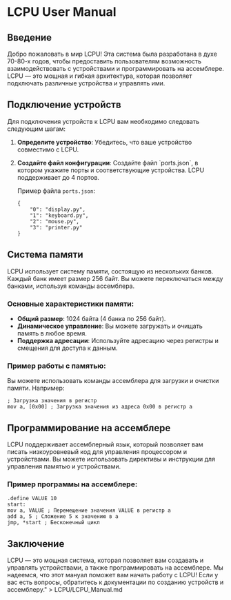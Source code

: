 # LCPU User Manual

## Введение

Добро пожаловать в мир LCPU! Эта система была разработана в духе 70-80-х годов, чтобы предоставить пользователям возможность взаимодействовать с устройствами и программировать на ассемблере. LCPU — это мощная и гибкая архитектура, которая позволяет подключать различные устройства и управлять ими.

## Подключение устройств

Для подключения устройств к LCPU вам необходимо следовать следующим шагам:

1. **Определите устройство**: Убедитесь, что ваше устройство совместимо с LCPU.
2. **Создайте файл конфигурации**: Создайте файл \`ports.json\`, в котором укажите порты и соответствующие устройства. LCPU поддерживает до 4 портов.

   Пример файла `ports.json`:

   ```
   {
       "0": "display.py",
       "1": "keyboard.py",
       "2": "mouse.py",
       "3": "printer.py"
   }
   ```


## Система памяти

LCPU использует систему памяти, состоящую из нескольких банков. Каждый банк имеет размер 256 байт. Вы можете переключаться между банками, используя команды ассемблера.

### Основные характеристики памяти:

- **Общий размер**: 1024 байта (4 банка по 256 байт).
- **Динамическое управление**: Вы можете загружать и очищать память в любое время.
- **Поддержка адресации**: Используйте адресацию через регистры и смещения для доступа к данным.

### Пример работы с памятью:

Вы можете использовать команды ассемблера для загрузки и очистки памяти. Например:

```assembly
; Загрузка значения в регистр
mov a, [0x00] ; Загрузка значения из адреса 0x00 в регистр a
```

## Программирование на ассемблере

LCPU поддерживает ассемблерный язык, который позволяет вам писать низкоуровневый код для управления процессором и устройствами. Вы можете использовать директивы и инструкции для управления памятью и устройствами.

### Пример программы на ассемблере:

```assembly
.define VALUE 10
start:
mov a, VALUE ; Перемещение значения VALUE в регистр a
add a, 5 ; Сложение 5 к значению в a
jmp, *start ; Бесконечный цикл
```

## Заключение

LCPU — это мощная система, которая позволяет вам создавать и управлять устройствами, а также программировать на ассемблере. Мы надеемся, что этот мануал поможет вам начать работу с LCPU! Если у вас есть вопросы, обратитесь к документации по созданию устройств и ассемблеру." > LCPU/LCPU_Manual.md
